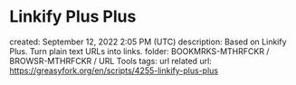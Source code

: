 # Linkify Plus Plus

created: September 12, 2022 2:05 PM (UTC)
description: Based on Linkify Plus. Turn plain text URLs into links.
folder: BOOKMRKS-MTHRFCKR / BROWSR-MTHRFCKR / URL Tools
tags: url related
url: https://greasyfork.org/en/scripts/4255-linkify-plus-plus